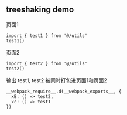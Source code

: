 ## treeshaking demo

页面1
```
import { test1 } from '@/utils'
test1()
```

页面2
```
import { test2 } from '@/utils'
test2()
```

输出
test1, test2 被同时打包进页面1和页面2
```
__webpack_require__.d(__webpack_exports__, {
  xB: () => test2,
  xc: () => test1
})

```